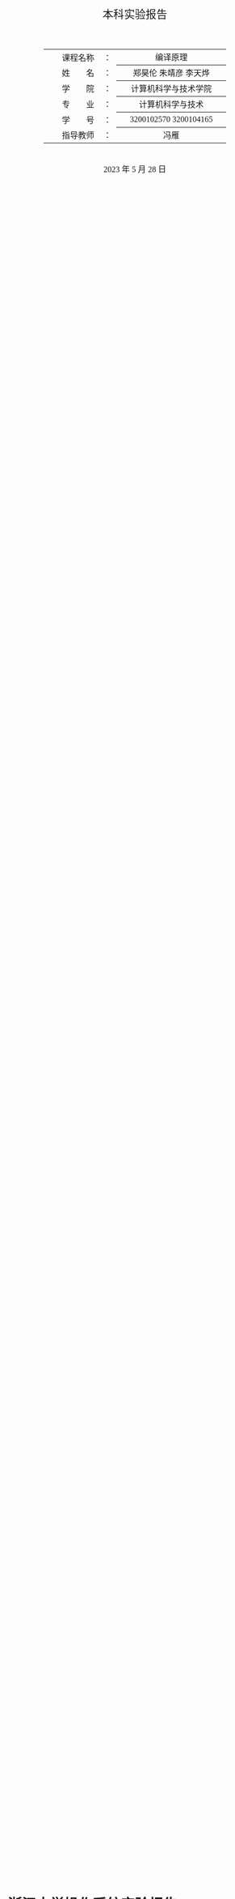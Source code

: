 <div class="cover" style="page-break-after:always;font-family:方正公文仿宋;width:100%;height:100%;border:none;margin: 0 auto;text-align:center;">
    <div style="width:60%;margin: 0 auto;height:0;padding-bottom:10%;">
        </br></br></br></br></br></br>
        <img src="https://gitee.com/Keldos-Li/picture/raw/master/img/%E6%A0%A1%E5%90%8D-%E9%BB%91%E8%89%B2.svg" alt="校名" style="width:70%;"/>
    </div>
    </br></br></br>
    </br></br></br></br></br></br></br>
    <span style="font-family:华文黑体Bold;text-align:center;font-size:16pt;margin: 10pt auto;line-height:30pt;">本科实验报告</span>
    </br>
</br></br></br>
    <table style="border:none;text-align:center;width:72%;font-family:仿宋;font-size:14px; margin: 0 auto;">
    <tbody style="font-family:方正公文仿宋;font-size:12pt;">
        <tr style="font-weight:normal;"> 
            <td style="width:20%;text-align:right;">课程名称</td>
            <td style="width:2%">：</td> 
            <td style="width:40%;font-weight:normal;border-bottom: 1px solid;text-align:center;font-family:华文仿宋"> 编译原理</td>     </tr>
        <tr style="font-weight:normal;"> 
            <td style="width:20%;text-align:right;">姓　　名</td>
            <td style="width:2%">：</td> 
            <td style="width:40%;font-weight:normal;border-bottom: 1px solid;text-align:center;font-family:华文仿宋">郑昊伦 朱靖彦 李天烨</td>     </tr>
        <tr style="font-weight:normal;"> 
            <td style="width:20%;text-align:right;">学　　院</td>
            <td style="width:2%">：</td> 
            <td style="width:40%;font-weight:normal;border-bottom: 1px solid;text-align:center;font-family:华文仿宋">计算机科学与技术学院</td>     </tr>
        <tr style="font-weight:normal;"> 
            <td style="width:20%;text-align:right;">专　　业</td>
            <td style="width:2%">：</td> 
            <td style="width:40%;font-weight:normal;border-bottom: 1px solid;text-align:center;font-family:华文仿宋">计算机科学与技术</td>     </tr>
        <tr style="font-weight:normal;"> 
            <td style="width:20%;text-align:right;">学　　号</td>
            <td style="width:2%">：</td> 
            <td style="width:40%;font-weight:normal;border-bottom: 1px solid;text-align:center;font-family:华文仿宋">3200102570 3200104165 </td>     </tr>
      <tr style="font-weight:normal;"> 
            <td style="width:20%;text-align:right;">指导教师</td>
            <td style="width:2%">：</td> 
            <td style="width:40%;font-weight:normal;text-align:center;font-family:华文仿宋">冯雁</td>     </tr>
    </tbody>              
    </table>
</br></br>
            <span style="font-family:华文黑体Bold;text-align:center;font-size:12pt;margin: 10pt auto;line-height:30pt;">2023 年 5 月 28 日</span>
</div>


# 浙江大学操作系统实验报告

项目名称：MY C Compiler

## 一、实验基本信息

### 实验要求

实现某语言的编译器；用Lex开发该语言的词法分析器，用YACC开发该语言的语法分析，并生成语法树和中间代码，最终生成目标代码（ARM或RISC-V）。语言可以是类C或者类PASCAL或者某个自定义语言，词法和语法要自己定义。

### 实验环境

* Linux 
* GCC
* Bison 
* Flex 
* llvm

### 成员分工

朱靖彦：完成了lexer，parser和ast部分

郑昊伦：完成了语义分析、构建抽象语法树、代码生成和代码优化部分

李天烨：

## 二、实验效果

本次实验我们实现了一个类C编译器，支持了以下功能：

* 函数的声明以及调用
* 变量的定义
* C语言基本语句，包括`for, if-else, while, switch-case`等等
* 基本的算术运算和逻辑运算，运算类型详见词法分析
* 数组和指针的使用
* 编译器忽略注释

## 三、词法分析

词法分析部分利用lex(flex)完成。lex是一个用于生成词法分析器的工具。它可以将输入的正则表达式转换为一个有限状态机，然后再根据这个有限状态机生成对应的词法分析器程序。

lex的基本语法如下，用`%%`来分割三个部分：

```lex
definition
%%
rules
%%
user's code
```

lex提供了一些用于辅助解析词法的变量和函数，常用的有：

*  yylineno    行号
*  yytext      当前的token
*  yyleng      当前token的长度
*  yylex       整个lexer的函数
*  yylval      用于保存token的值

在本次实验中，我们定义如下的规则来解析词法，lex将根据下面的正则表达式自动生成DFA进行解析，其中包含的运算和关键词与C语言的词法一致。部分token含有语义值，通过yylval进行传递。`definition`和`user's code`部分较为简单，基本没有内容，这里不详细展开了。

```lex
"("     { return LP; }
")"     { return RP; }
"{"     { return LC; }
"}"     { return RC; }
"["     { return LB; }
"]"     { return RB; }
"+"     { return PLUS; }
"-"     { return SUB; }
"*"     { return MULT; }
"/"     { return DIV; }
"%"     { return MOD; }
"<<"    { return SHL; }
">>"    { return SHR; }
"<"     { return LT; }
"=="    { return EQ; }
">"     { return GT; }
">="    { return GE; }
"<="    { return LE; }
"!="    { return NE; }
"="     { return EQU; }
"+="	{ return ADDEQ; }
"-="	{ return SUBEQ; }
"*="	{ return MULEQ; }
"/="	{ return DIVEQ; }
"%="	{ return MODEQ; }
"<<="   { return SHLEQ; }
">>="   { return SHREQ; }
"!"     { return NOT; }
"~"     { return BNOT; }
"&&"    { return AND; }
"&"     { return BAND; }
"||"    { return OR; }
"|"     { return BOR; }
"return"    { return RETURN; }
"if"        { return IF; }
"else"      { return ELSE; }
"do"        { return DO; }
"while"     { return WHILE; }
"for"       { return FOR; }
"break"     { return BREAK; }
"continue"  { return CONTINUE; }
"switch"	{ return SWITCH; }
"case"		{ return CASE; }
"default"	{ return DEFAULT; }
"ptr"       { return PTR; }
"array"     { return ARRAY; }
","     { return COMMA; }
";"     { return SEMI; }
":"     { return COLON; }
" " | \t   { ; }
"\n"      { ; }
"//".*  { ; }
"int"|"char"|"float"|"void" { yylval.type = new std::string(yytext, yyleng); return TYPE; }
[0-9]+                      { yylval.ival = atoi(yytext); return INT; } 
[A-Za-z_][0-9A-Za-z_]*      { yylval.sval = new std::string(yytext, yyleng); return ID; }
[0-9]+\.[0-9]+              { yylval.fval = atof(yytext); return FLOAT; }
"\'"."\'"                   { yylval.cval = yytext[1]; return CHAR; }
.       { printf("Lex Error at Line %d: Illegal lex %s.\n", yylineno, yytext); }

```

其中有关变量类型的定义，我们用含有语义值的token(TYPE)表示一个变量类型的token，并将其语义值以string的形式传递到parser阶段具体分析其类型。

## 四、语法分析及抽象语法树的构建

这部分的作用是，检验程序的语法结构，并且生成抽象语法树提交到下一环节。本环节我们使用了Yacc(Bison)来解析语法。Yacc是一种语法生成器，它将带注释的CFG转换为LALR（1）表，对输入的token进行语法解析。Bison是Yacc的GNU版本。

Yacc的语法结构和lex类似，同样是三段式，用`%%`分割

```yacc
definition
%%
rules
%%
user's code
```

在Yacc的定义部分，我们需要导入使用的库文件，并且举出需要用到的终结符和非终结符，以及一些优先级的说明。`%token xx`标记该类型为token，`%left`和`%right`用于解决规约-规约冲突，同时表示左结合/右结合性质，后定义的优先级更高。`%type<xx> xxx`则用于定义非终结符并声明其数据结构。

由于C语言程序代码最外层都是定义和声明，所以我们设计的语法规则从Root出发，首先将代码分为一组组函数/变量定义和声明，然后再在具体的函数内部解析各个语句。基本的规则如下（由于Expression和Statement中的规约重复度高，而且比较简单，所以这里略去了一部分，只展示了CFG最基本的结构）。

```yacc
Root:       Decls { $$ = new node::Root($1, yylineno); root = $$; std::cout << "[parser root]: " << $$ << std::endl;printf("The yylino:%d\n",yylineno); }
            ;

Decls:      Decls Decl  { $1->push_back($2);    $$ = $1; }
            |           { $$ = new node::Decls(); }
            ;

Decl:       VarDecl     { $$ = $1; }
            | FuncDecl  { $$ = $1; }
            ;

VarDecl:    VarType VarList SEMI    { $$ = new  node::VarDecl($1, $2, yylineno); }
            ;

VarList:    VarList COMMA VarInit   { $$ = $1; $$->push_back($3); }
           | VarInit                { $$ = new  node::VarList(); $$->push_back($1); }
           ;
     
VarInit:    ID              { $$ = new  node::VarInit(*$1, yylineno); }
            | ID EQU Expr   { $$ = new  node::VarInit(*$1, $3, yylineno); }
            | ID EQU LC ExprList RC { $$ = new node::VarInit(*$1, $4, yylineno); }
            ;

VarType:    TYPE                    { $$ = new  node::VarType(type2int(*$1), yylineno, false, false); }
            | TYPE PTR              { $$ = new  node::PtrType(type2int(*$1), yylineno); }
            | TYPE ARRAY LB INT RB  { $$ = new  node::ArrayType(type2int(*$1), $4, yylineno); }
            ;

FuncDecl:   VarType ID LP Args RP SEMI          { $$ = new  node::FuncDecl($1, *$2, $4, yylineno); }
            | VarType ID LP Args RP FuncBody    { $$ = new  node::FuncDecl($1, *$2, $4, yylineno, $6); }
            ;

FuncBody:	LC Stms RC              { $$ = $2;} 
            ;

Args:       _Args COMMA Arg  { $$ = $1; $$->push_back($3); }
            |Arg            { $$ = new  node::Args();$$->push_back($1); }
            |               { $$ = new  node::Args(); }
            ;

Arg:        VarType ID      { $$ = new node::Args($1, *$2); }
            | VarType       { $$ = new node::Args($1); }
            ;  

Stms:       Stms Stm        { $$ = $1; $$->push_back($2); }
            |               { $$ = new node::Stms(); }
            ;
            
Stm:        ...;           

Expr:       ...;

```

在每一条规约的`{}`包含着用到该规约时产生的额外效果，这里我们需要通过这些额外效果构建抽象语法树。下面将介绍抽象语法树的数据结构，定义在`node.hpp`中。

```c++
class Node;
    class Root;
            
    class VarType;
        class PtrType;
        class ArrayType;

    class Stm;
        class Decl;
            class FuncDecl;
                class Arg;
            class VarDecl;
                class VarInit;
        class IfStm;
        class ForStm;
        class WhileStm;
        class DoStm;
        class SwitchStm;
            class CaseStm;
        class BreakStm;
        class ContinueStm;
        class ReturnStm;
        class Block;
        class ExprStm;

    class Expr;
        class SOP;
        class BINOP;
        class ID;
        class Constant;
            class Int;
            class Float;
            class Char;
        class FuncCall;
        class ArrayCall;

typedef std::vector<Stm*> Stms;
typedef std::vector<Decl*> Decls;
typedef std::vector<Expr*> ExprList;
typedef std::vector<CaseStm*> Cases;
typedef std::vector<VarInit*> VarList;
typedef std::vector<Arg*> Args;
```

上面代码定义的类构成了语法树的基本单元，其中的缩进表示类的继承关系（除了`Arg`和`VarInit`，这两个类是上一级类的子组分）。

在yacc解析语法进行规约时，每用到一次规约，都会调用`node.hpp`中对应的构造函数，构造一个继承于`node`的对象。该对象可能会有一些子节点，在调用构造函数时一同传入。由于LR文法是一种自底向上的文法，所以子节点总是能先构造完成。最后得到Root结点就可以完成整棵抽象语法树。

## 五、语义分析

在这一部分，使用了`C++`中的类继承的概念，以便于后续更好地构造语法树，最终的目标，是生成以`Root`类为根的语法树。
类与类之间的继承关系，已经在上一部分中描述得比较详细，首先看最底层的基类`Node`:
```c++
    class Node {
    public:
        int line;
        Node() {}
        virtual ~Node() {}
        virtual llvm::Value* CodeGen(CodeContext& context) {};
    };
```
其中的`CodeGen`是用于解析该语法树，生成最后的机器码，在下一部分会进行详细描述。
每一个`Node`相当于树中的一个节点，根据其具体含义，选择不同的子类进行初始化，赋予其对应的值。
以`BINOP`类为例，来跟踪其解析和构造过程：
首先在`parser.y`中，根据`Expr`的出现的二元运算的不同规约(也即运算中使用的不同运算符号)，来构造不同类型的二元运算，以加法为例：
```c++
Expr: Expr PLUS Expr { $$ = new node::BINOP($1, node::plus_, $3, yylineno); }
```
再看`node.hpp`中，`BINOP`类的初始化过程：
```c++
BINOP(Expr* lhs, int op, Expr* rhs, int line) :
    lhs(lhs), rhs(rhs), op(op), Expr(line) { }
```
其中的`lhs和rhs`作为该二元运算的两个运算数，构成了该节点的两个子节点，并且在`parser`的过程中，在之前的规约就已经生成，所以直接赋值即可，并且解析了其中的运算符`op`，在后续的代码生成中，根据不同的运算符，生成不同的机器码。
假如其中的一个子节点是一个`Id`，另一个则是一个整型常量5，则将`lexer`中得到的名称，作为初始化值，来初始化该`id`:
```c++
Expr: ID { $$ = new  node::Id(*$1, yylineno); }
Id(const std::string& __name, int line) : _name(__name), Expr(line) { }

Expr: Constant { $$ = $1; }
Constant: INT  { $$ = new node::Int($1, yylineno); }
Constant(int __type, int line) : _type(__type), Expr(line) { }
Int(long long __value, int line, int __type = 3) : Constant(__type, line), _value(__value) { }
```
<img src="pic/tmp.gv.png" alt="1" style="zoom:50%;" />

上述过程就是程序中，一个简单的语义分析，并构建树节点之间的关系的流程，而整个语法树的构建，则是放大该过程，将所有输入按照规约关系，自底向上生成最后的`Root`节点

## 六、代码生成和代码优化
在`CodeTran.hpp`和`CodeTran.cpp`中，声明并定义了，对某个特定类的节点，该用什么样的方式解析并生成`llvm`机器码，最后输出完整的机器码。
首先需要定义好将要使用的两个，要生成机器码的维护基本信息的类：
```c++
class CodeBlock{
public:
    BasicBlock *codeblock;
    CodeBlock *prev;
    CodeBlock *next;
    std::map<std::string, Value*> local_vars;
    CodeBlock() ;
};
```
该类相当于对于`llvm`中的`BasicBlock`类的封装，每一个`BasicBlock`都包含了基本的代码块，额外添加了两个指针`prev`和`next`，用来将其构建成一个双向链表，以便于后续代码的生成和优化
`local_vars`相当于本地的符号表，用来存储不同的`identifier`，便于后续的解析和生成存取指令的生成
```c++
class CodeContext{
private:
    CodeBlock* head_block;
    CodeBlock* tail_block;
    Function* mainfunction;

public:
    std::map<std::string, Value*> global_vars;
    std::map<std::string, CodeBlock*> func_table;
    std::map<std::string, Value*>& cur_vars;
    Module *module;
    IRBuilder<> builder;
    int opnums;
    int fors;
    int blocks;
    CodeContext();
    void CreateContext(node::Root* root);
    GenericValue runCode();
    CodeBlock* HeadBlock();
    CodeBlock* TailBlock();
    void InsBlock(CodeBlock* new_block);
    void RmHeadBlock();
      
};
```
该类相当于最后解析出的机器码文件的元信息，包含了`CodeBlock`组成的双向链表，已经对其进行操作和维护的一系列函数，其中一些变量的含义为：
- `head_block,tail_block`:头尾`CodeBlock`
- `mainFunction`:`main`函数指针
- `module`：`llvm`提供的模板
- `builder`:`llvm`提供的指令构建器
- `opnum`:出现的操作符数，便于对其初始化
- `fors`:`for`模块的数量，便于初始化
- `blocks`:构建的代码块`block`的数量，同样便于初始化

在这里，就需要用到在每个`Node`中定义的代码生成函数：`CodeGen`，对于每个节点，通过遍历子节点的方式，在`CodeBlock`中生成代码，在`llvm`中，最基本的概念就是`Value*`指针，对于一些操作，以及参与操作的数字，都是使用该指针来描述

同样的，以某一个`BINOP`节点为例，查看代码的生成过程：
```c++
Value* BINOP::CodeGen(CodeContext& context){
    std::cout << "Creating binary operation " << bops[op] << endl;
    auto vars = context.localvars();
    switch (op)
    {
        case 1 :case 15:return context.builder.CreateAdd( lhs->CodeGen(context),rhs->CodeGen(context),(string("add_") + to_string(context.opnums++)).c_str());
        case 2 :...
        case 9 :return context.builder.CreateICmpULE(INTCAST(lhs->CodeGen(context)),INTCAST(rhs->CodeGen(context)),(string("le_") + to_string(context.opnums++)).c_str());
        case 10:...
}
```
`builder.CreateAdd`就是创建一个加法指令，并赋予标号`add_opnums`，它的两个运算数，分别为他的两个子节点：`lhs`和`rhs`，再分别调用其内的`CodeGen`，生成参与运算的`Value*`指针，同样的，如果左边是一个`Id`类型，名为`i`，右边是一个`constInt`类型，该表达式就相当于：
- 取出变量`i`中的值
- 用刚刚取出的值与5相加
先看`Id`中的`CodeGen`:
```c++
Value* Id::CodeGen(CodeContext& context){
    std::cout << "Generating identifier reference: " << _name << endl;
    std::map<std::string , Value*>& vars = context.localvars();

    if (vars.find(_name) == vars.end()) {
        std::cerr << "undeclared variable " << _name << endl;
        return NULL;
    }
    ....
    LoadInst* load = context.builder.CreateLoad(vars[_name]);
    auto res = load->getPointerOperand ();

    return res;
}

```
基本思路是，得到`context`中的本地符号表，寻找对应的变量`i`存放的地址，使用`load`来得到该值，备用
再看`Int`类型的`CodeGen`部分：
```c++
Value* Int::CodeGen(CodeContext& context){
    std::cout << "Generating integer: " << _value << endl;
    Value* res = context.builder.getInt64(_value);
    return res;

}
```
生成并返回一个`Int64`类型的整数
左右子节点分别返回了用于`Add`操作的操作数，即可生成`add`指令
最后生成的结果如下所示：
```assembly
  %0 = load i64, i64* %i
  %add_0 = add i64* %i, i64 1
```
由于所有的类型数量较多，所有的实现也都大同小异，上述实例又比较有代表性，就不在此多加赘述
而对于代码优化的部分，则是需要在双向链表的基础上，考虑代码的执行流，再做出对应的优化，在这里还尚未有很好的实现
## 七、测试

### lex部分的测试

我们在每个token后面增加一行代码(比如`"(" { cout << "lp " << endl;}`)，使其打印出对应的token内容，输入文件`test.txt`并打印出结果。
`test.txt`为如下代码

```c++
// abc
int main()
{
    int a = 56;
    char b;
    float *c = 1.5;
    while(a > 0) {
        a = a - 1;
    }
    if(a == 0) b = 'a';
    return 0;
}
```

打印出的结果如下：

```shell
~/CP/MY_C_compiler$ ./lex_test
type: int
ID: main
lp 
rp 
lc 
type: int
ID: a
=  
INT: 56
;  
type: char
ID: b
;  
type: float
*  
ID: c
=  
FLOAT: 1.5
;  
while 
lp 
ID: a
>  
INT: 0
rp 
lc 
ID: a
=  
ID: a
-  
INT: 1
;  
rc 
if 
lp 
ID: a
== 
INT: 0
rp 
ID: b
=  
CHAR: a
;  
return 
INT: 0
;  
rc 
```

对应的截图：

<img src="pic/1.png" alt="1" style="zoom:50%;" />

可以看到，每个lex的值均打印成功，尤其是ID,FLOAT,INT,CHAR这些比较复杂的正则表达式均能实现成功。

### 代码生成测试

在这里，使用了一个，简单的生成斐波那契数列的程序进行测试，并定义了一个简单的函数：


```shell
void temp(){
    int a,b,c;
    c = a*b;
}
int main(){
    int i ;
    int a = 1,b = 1,tmp;

    // tmp = a + b;
    for (i = 0; i < 10;i=i+1){
        a = a + b;
        tmp = a;
        a = b;
        b = tmp;
    }
    
    // return 0;
}
```

以下是其生成的机器码结果：

```assembly
; ModuleID = 'main'
source_filename = "main"

define internal void @main() {
entry:
}

define internal void @temp() {
entry:
  %a = alloca i64
  %b = alloca i64
  %c = alloca i64
  store i64* %mul_0, i64* %c
  ret void
}

define internal i64 @main.1() {
entry:
  %i = alloca i64
  %a = alloca i64
  store i64 1, i64* %a
  %b = alloca i64
  store i64 1, i64* %b
  %tmp = alloca i64
  store i64 0, i64* %i
  br label %step
  store i64* %add_2, i64* %i
  ret void

block:                                            ; preds = %step
  store i64* %add_1, i64* %a
  store i64* %a, i64* %tmp
  store i64* %b, i64* %a
  store i64* %tmp, i64* %b
  %0 = load i64, i64* %i
  %add_2 = add i64* %i, i64 1
  br label %step

step:                                             ; preds = %block, %entry
  %1 = load i64, i64* %i
  %2 = sext i64* %i to i32
  %lt = icmp ult i32 %2, 10
  br i1 %lt, label %block, label %exit

exit:                                             ; preds = %step
}
```

